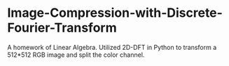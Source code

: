 # Image-Compression-with-Discrete-Fourier-Transform
A homework of Linear Algebra. Utilized 2D-DFT in Python to transform a 512*512 RGB image and split the color channel. 
